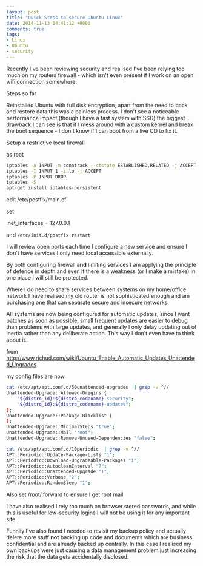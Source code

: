 ```yaml
---
layout: post
title: "Quick Steps to secure Ubuntu Linux"
date: 2014-11-13 14:41:12 +0000
comments: true
tags: 
- Linux
- Ubuntu
- security
---
```


Recently I've been reviewing security and realised I've been relying too much on my routers firewall - which isn't even present if I work on an open wifi connection somewhere.

Steps so far

Reinstalled Ubuntu with full disk encryption, apart from the need to back and restore data this was a painless process. I don't see a noticeable performance impact (though I have a fast system with SSD) the biggest drawback I can see is that if I mess around with a custom kernel and break the boot sequence - I don't know if I can boot from a live CD to fix it.

Setup a restrictive local firewall

as root 

```bash 
iptables -A INPUT -m conntrack --ctstate ESTABLISHED,RELATED -j ACCEPT
iptables -I INPUT 1 -i lo -j ACCEPT
iptables -P INPUT DROP
iptables -S
apt-get install iptables-persistent
```

edit /etc/postfix/main.cf

set

inet_interfaces = 127.0.0.1

and `/etc/init.d/postfix restart`

I will review open ports each time I configure a new service and ensure I don't have services I only need local accessible externally.

By both configuring firewall **and** limiting services I am applying the principle of defence in depth and even if there is a weakness (or I make a mistake) in one place I will still be protected.

Where I do need to share services between systems on my home/office network I have realised my old router is not sophisticated enough and am purchasing one that can separate secure and insecure networks.

All systems are now being configured for automatic updates, since I want patches as soon as possible, small frequent updates are easier to debug than problems with large updates, and generally I only delay updating out of inertia rather than any deliberate action. This way I don't even have to think about it.

from  http://www.richud.com/wiki/Ubuntu_Enable_Automatic_Updates_Unattended_Upgrades

my config files are now

```bash
cat /etc/apt/apt.conf.d/50unattended-upgrades  | grep -v ^//
Unattended-Upgrade::Allowed-Origins {
	"${distro_id}:${distro_codename}-security";
	"${distro_id}:${distro_codename}-updates";
};
Unattended-Upgrade::Package-Blacklist {
};
Unattended-Upgrade::MinimalSteps "true";
Unattended-Upgrade::Mail "root";
Unattended-Upgrade::Remove-Unused-Dependencies "false";
```

```bash
cat /etc/apt/apt.conf.d/10periodic  | grep -v ^//
APT::Periodic::Update-Package-Lists "1";
APT::Periodic::Download-Upgradeable-Packages "1";
APT::Periodic::AutocleanInterval "7";
APT::Periodic::Unattended-Upgrade "1";
APT::Periodic::Verbose "2";
APT::Periodic::RandomSleep "1";
```

Also set /root/.forward to ensure I get root mail

I have also realised I rely too much on browser stored passwords, and while this is useful for low-security logins I will not be using it for any important site.

Funnily I've also found I needed to revisit my backup policy and actually delete more stuff **not** backing up code and documents which are business confidential and are already backed up centrally. In this case I realised my own backups were just causing a data management problem just increasing the risk that the data gets accidentally disclosed.


